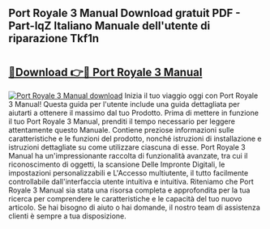 ## Port Royale 3 Manual Download gratuit PDF - Part-lqZ Italiano Manuale dell'utente di riparazione Tkf1n

# <h2><a href="http://df9g55.blite.top/?on=Port+Royale+3+Manual">🔗Download 👉🔴 Port Royale 3 Manual</a></h2>

[![Port Royale 3 Manual download](https://i.imgur.com/lujVjoI.png)](http://df9g55.blite.top/?on=Port+Royale+3+Manual)
Inizia il tuo viaggio oggi con Port Royale 3 Manual! Questa guida per l'utente include una guida dettagliata per aiutarti a ottenere il massimo dal tuo Prodotto. Prima di mettere in funzione il tuo Port Royale 3 Manual, prenditi il tempo necessario per leggere attentamente questo Manuale. Contiene preziose informazioni sulle caratteristiche e le funzioni del prodotto, nonché istruzioni di installazione e istruzioni dettagliate su come utilizzare ciascuna di esse. Port Royale 3 Manual ha un'impressionante raccolta di funzionalità avanzate, tra cui il riconoscimento di oggetti, la scansione Delle Impronte Digitali, le impostazioni personalizzabili e L'Accesso multiutente, il tutto facilmente controllabile dall'interfaccia utente intuitiva e intuitiva. Riteniamo che Port Royale 3 Manual sia stata una risorsa completa e approfondita per la tua ricerca per comprendere le caratteristiche e le capacità del tuo nuovo articolo. Se hai bisogno di aiuto o hai domande, il nostro team di assistenza clienti è sempre a tua disposizione.
